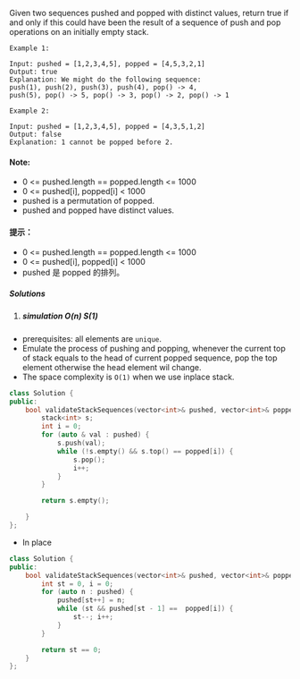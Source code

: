 Given two sequences pushed and popped with distinct values, return true if and only if this could have been the result of a sequence of push and pop operations on an initially empty stack.

 

```
Example 1:

Input: pushed = [1,2,3,4,5], popped = [4,5,3,2,1]
Output: true
Explanation: We might do the following sequence:
push(1), push(2), push(3), push(4), pop() -> 4,
push(5), pop() -> 5, pop() -> 3, pop() -> 2, pop() -> 1

Example 2:

Input: pushed = [1,2,3,4,5], popped = [4,3,5,1,2]
Output: false
Explanation: 1 cannot be popped before 2.
```

 

#### Note:

-    0 <= pushed.length == popped.length <= 1000
-    0 <= pushed[i], popped[i] < 1000
-    pushed is a permutation of popped.
-    pushed and popped have distinct values.


#### 提示：

-    0 <= pushed.length == popped.length <= 1000
-    0 <= pushed[i], popped[i] < 1000
-    pushed 是 popped 的排列。


##### Solutions

1. ##### simulation O(n) S(1)

- prerequisites: all elements are `unique`.
- Emulate the process of pushing and popping, whenever the current top of stack equals to the head of current popped sequence, pop the top element otherwise the head element wil change.
- The space complexity is `O(1)` when we use inplace stack.

```cpp
class Solution {
public:
    bool validateStackSequences(vector<int>& pushed, vector<int>& popped) {
        stack<int> s;
        int i = 0;
        for (auto & val : pushed) {
            s.push(val);
            while (!s.empty() && s.top() == popped[i]) {
                s.pop();
                i++;
            }
        }

        return s.empty();

    }
};
```

- In place

```cpp
class Solution {
public:
    bool validateStackSequences(vector<int>& pushed, vector<int>& popped) {
        int st = 0, i = 0;
        for (auto n : pushed) {
            pushed[st++] = n;
            while (st && pushed[st - 1] ==  popped[i]) {
                st--; i++;
            }
        }

        return st == 0;
    }
};
```